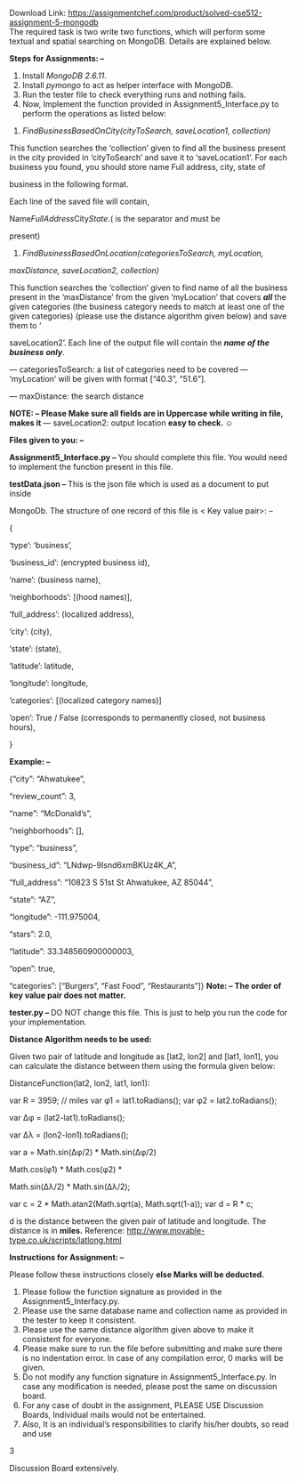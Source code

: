 Download Link: https://assignmentchef.com/product/solved-cse512-assignment-5-mongodb
<br>
The required task is two write two functions, which will perform some textual and spatial searching on MongoDB. Details are explained below.

<strong>Steps for Assignments: – </strong>

<ol>

 <li>Install <em>MongoDB 2.6.11</em>.</li>

 <li>Install <em>pymongo</em> to act as helper interface with MongoDB.</li>

 <li>Run the tester file to check everything runs and nothing fails.</li>

 <li>Now, Implement the function provided in Assignment5_Interface.py to <sub>       </sub>perform the operations as listed below:</li>

</ol>




<ol>

 <li><em>FindBusinessBasedOnCity(cityToSearch, saveLocation1, collection) </em></li>

</ol>

This function searches the ‘collection’ given to find all the business present in the city provided in ‘cityToSearch’ and save it to ‘saveLocation1’. For each business you found, you should store name Full address, city, state of

<em>                              </em>business in the following format.

Each line of the saved file will contain,

Name$FullAddress$City$State. ($ is the separator and must be

<em>                                    </em>present)

<ol>

 <li><em>FindBusinessBasedOnLocation(categoriesToSearch, myLocation, </em></li>

</ol>

<em>                              maxDistance, saveLocation2, collection) </em>

This function searches the ‘collection’ given to find name of all the business present in the ‘maxDistance’ from the given ‘myLocation’ that covers <strong><em>all</em></strong> the given categories (the business             category            needs    to match            at least one      of the given         categories)        (please use         the distance                    algorithm                       given        below) and save them<strong><em>                 </em></strong>to ‘

saveLocation2’.<strong><em>        </em></strong> Each line of the output file will contain the <strong><em>name of the business</em></strong>    <strong><em>only</em></strong>.

— categoriesToSearch:                a list of categories            need to be covered — ‘myLocation’ will be given    with format        [“40.3”, “51.6”].

— maxDistance: the search distance




<strong>NOTE: – Please Make sure all fields are in Uppercase while writing in file, makes it </strong>— saveLocation2: output location <strong>easy to check. </strong>&#x263a;




<strong>Files given to you: – </strong>

<strong>Assignment5_Interface.py – </strong>You should complete this file. You would need to implement the function present in this file.




<strong>testData.json – </strong>This is the json file which is used as a document to put inside

MongoDb. The structure of one record of this file is &lt; Key value pair&gt;: –

{

‘type’: ‘business’,

‘business_id’: (encrypted business id),

‘name’: (business name),

‘neighborhoods’: [(hood names)],

‘full_address’: (localized address),

‘city’: (city),

‘state’: (state),

‘latitude’: latitude,

‘longitude’: longitude,

<sub>                         </sub>‘categories’: [(localized category names)]

<sub>                        </sub>‘open’: True / False (corresponds to permanently closed, not business hours),

}




<sub>                        </sub><strong>Example: – </strong>

<sub>                        </sub>{“city”: “Ahwatukee”,

<sub>                        </sub>“review_count”: 3,

<sub>                         </sub>“name”: “McDonald’s”,

<sub>                        </sub>“neighborhoods”: [],

<sub>                         </sub>“type”: “business”,

<sub>                        </sub>“business_id”: “LNdwp-9Isnd6xmBKUz4K_A”,

<sub>                        </sub>“full_address”: “10823 S 51st St
Ahwatukee, AZ 85044”,

<sub>                        </sub>“state”: “AZ”,

<sub>                        </sub>“longitude”: -111.975004,

<sub>                        </sub>“stars”: 2.0,

<sub>                        </sub>“latitude”: 33.348560900000003,

<sub>                        </sub>“open”: true,

<sub>                        </sub>“categories”: [“Burgers”, “Fast Food”, “Restaurants”]} <strong>Note: – The order of key value pair does not matter. </strong>




<strong>tester.py – </strong>DO NOT change this file. This is just to help you run the code for your implementation.




<sub>        </sub><strong>Distance Algorithm needs to be used: </strong>

Given two pair of latitude and longitude as [lat2, lon2] and [lat1, lon1], you can <sub>  </sub>calculate the distance between them using the formula given below:

<sub>        </sub>DistanceFunction(lat2, lon2, lat1, lon1):

<sub>                </sub>var R = 3959; // miles <sub>      </sub>var φ1 = lat1.toRadians(); <sub>  </sub>var φ2 = lat2.toRadians();

<sub>                      </sub>var Δφ = (lat2-lat1).toRadians();

var Δλ = (lon2-lon1).toRadians();




<sub>                      </sub>var a = Math.sin(Δφ/2) * Math.sin(Δφ/2)


<sub>                                      </sub>Math.cos(φ1) * Math.cos(φ2) *

<sub>                  </sub>Math.sin(Δλ/2) * Math.sin(Δλ/2);

<sub>                      </sub>var c = 2 * Math.atan2(Math.sqrt(a), Math.sqrt(1-a)); var d = R * c;




d is the distance between the given pair of latitude and longitude. The distance is in <strong>miles.</strong> Reference: <u>http://www.movable-type.co.uk/scripts/latlong.html</u>




<sub>        </sub><strong>Instructions for Assignment: – </strong>

<sub>        </sub>Please follow these instructions closely <strong>else Marks will be deducted. </strong>

<ol>

 <li>Please follow the function signature as provided in the Assignment5_Interfacy.py.</li>

 <li>Please use the same database name and collection name as provided in the tester to <strong><sub>  </sub></strong>keep it consistent.</li>

 <li>Please use the same distance algorithm given above to make it consistent for everyone.</li>

 <li>Please make sure to run the file before submitting and make sure there is no indentation error. In case of any compilation error, 0 marks will be given.</li>

 <li>Do not modify any function signature in Assignment5_Interface.py. In <strong><sub>       </sub></strong>case any modification is needed, please post the same on discussion board.</li>

 <li>For any case of doubt in the assignment, PLEASE USE Discussion Boards, Individual mails would not be entertained.</li>

 <li>Also, It is an individual’s responsibilities to clarify his/her doubts, so read and use</li>

</ol>

3

Discussion Board extensively.


